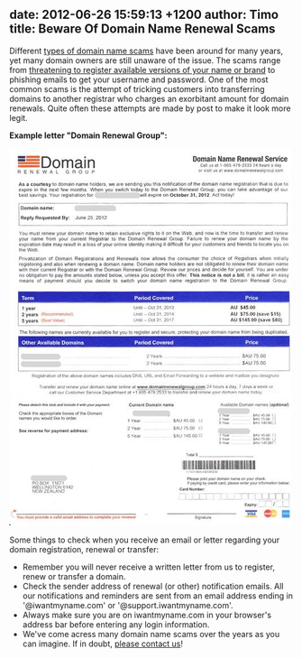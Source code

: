 date: 2012-06-26 15:59:13 +1200
author: Timo
title: Beware Of Domain Name Renewal Scams
----

Different [types of domain name scams](http://en.wikipedia.org/wiki/Domain_name_scams) have been around for many years, yet many domain owners are still unaware of the issue. The scams range from [threatening to register available versions of your name or brand](http://www.marco.org/2010/09/23/the-asian-domain-name-extortion-scam) to phishing emails to get your username and password. One of the most common scams is the attempt of tricking customers into transferring domains to another registrar who charges an exorbitant amount for domain renewals. Quite often these attempts are made by post to make it look more legit.

**Example letter "Domain Renewal Group":**

![Domain Renewal Scam Letter](/media/2012-06-26-domain-renewal-scam-small.jpg)

Some things to check when you receive an email or letter regarding your domain registration, renewal or transfer:

- Remember you will never receive a written letter from us to register, renew or transfer a domain.
- Check the sender address of renewal (or other) notification emails. All our notifications and reminders are sent from an email address ending in '@iwantmyname.com' or '@support.iwantmyname.com'.
- Always make sure you are on iwantmyname.com in your browser's address bar before entering any login information.
- We've come acress many domain name scams over the years as you can imagine. If in doubt, [please contact us](https://iwantmyname.com/support)!
